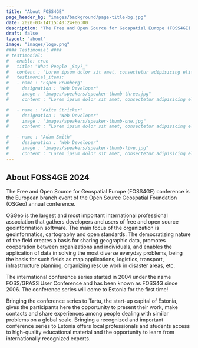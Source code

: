 ```yaml
---
title: "About FOSS4GE"
page_header_bg: "images/background/page-title-bg.jpg"
date: 2020-03-14T15:40:24+06:00
description: "The Free and Open Source for Geospatial Europe (FOSS4GE) conference is the European branch event of the Open Source Geospatial Foundation (OSGeo) annual conference. "
draft: false
layout: "about"
image: "images/logo.png"
#### Testimonial ####
# testimonial:
#   enable: true
#   title: "What People _Say?_"
#   content : "Lorem ipsum dolor sit amet, consectetur adipisicing elit. Deleniti aliquid vero harum rerum voluptates, ab, ullam."
#   testimonial_items:
#   - name : "Espen Brunberg"
#     designation : "Web Developer"
#     image : "images/speakers/speaker-thumb-three.jpg"
#     content : "Lorem ipsum dolor sit amet, consectetur adipisicing elit. Reiciendis voluptate modi sunt placeat in vel illo dolorem, atque maxime voluptates optio fugit iure cum ipsa quo quaerat! Veritatis, modi. Laudantium provident deleniti earum voluptas delectus, labore dolor dolorem amet expedita."

#   - name : "Kaite Stricker"
#     designation : "Web Developer"
#     image : "images/speakers/speaker-thumb-one.jpg"
#     content : "Lorem ipsum dolor sit amet, consectetur adipisicing elit. Reiciendis voluptate modi sunt placeat in vel illo dolorem, atque maxime voluptates optio fugit iure cum ipsa quo quaerat! Veritatis, modi. Laudantium provident deleniti earum voluptas delectus, labore dolor dolorem amet expedita."

#   - name : "Adam Smith"
#     designation : "Web Developer"
#     image : "images/speakers/speaker-thumb-five.jpg"
#     content : "Lorem ipsum dolor sit amet, consectetur adipisicing elit. Reiciendis voluptate modi sunt placeat in vel illo dolorem, atque maxime voluptates optio fugit iure cum ipsa quo quaerat! Veritatis, modi. Laudantium provident deleniti earum voluptas delectus, labore dolor dolorem amet expedita."
---
```


## About FOSS4GE 2024

The Free and Open Source for Geospatial Europe (FOSS4GE) conference is the European branch event of the Open Source Geospatial Foundation (OSGeo) annual conference.

OSGeo is the largest and most important international professional association that gathers developers and users of free and open source geoinformation software. The main focus of the organization is geoinformatics, cartography and open standards. The democratizing nature of the field creates a basis for sharing geographic data, promotes cooperation between organizations and individuals, and enables the application of data in solving the most diverse everyday problems, being the basis for such fields as map applications, logistics, transport, infrastructure planning, organizing rescue work in disaster areas, etc.

The international conference series started in 2004 under the name FOSS/GRASS User Conference and has been known as FOSS4G since 2006. The conference series will come to Estonia for the first time!

Bringing the conference series to Tartu, the start-up capital of Estonia, gives the participants here the opportunity to present their work, make contacts and share experiences among people dealing with similar problems on a global scale. Bringing a recognized and important conference series to Estonia offers local professionals and students access to high-quality educational material and the opportunity to learn from internationally recognized experts.

